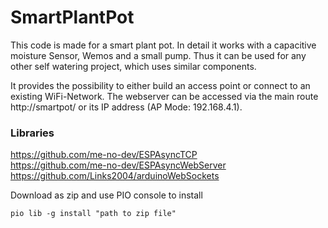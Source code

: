 # SmartPlantPot

This code is made for a smart plant pot. In detail it works with a capacitive moisture Sensor, Wemos and a small pump. Thus it can be used for any other self watering project, which uses similar components.

It provides the possibility to either build an access point or connect to an existing WiFi-Network. The webserver can be accessed via the main route http://smartpot/ or its IP address (AP Mode: 192.168.4.1).

### Libraries

https://github.com/me-no-dev/ESPAsyncTCP  
https://github.com/me-no-dev/ESPAsyncWebServer  
https://github.com/Links2004/arduinoWebSockets  

Download as zip and use PIO console to install
```
pio lib -g install "path to zip file"
```

<!--
<p align="center">
  <img  src="https://user-images.githubusercontent.com/84097316/171998960-ca803cbe-ce09-4ad1-96d3-f524ce47a540.png" />
</p>


![image](https://user-images.githubusercontent.com/84097316/171998956-e243a6f3-ab3e-450f-ab9e-304e83b924c4.png)
![image](https://user-images.githubusercontent.com/84097316/171998960-ca803cbe-ce09-4ad1-96d3-f524ce47a540.png)
-->
